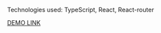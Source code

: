 Technologies used: TypeScript, React, React-router

[DEMO LINK](https://Dmytrit.github.io/react_todo-app/)
